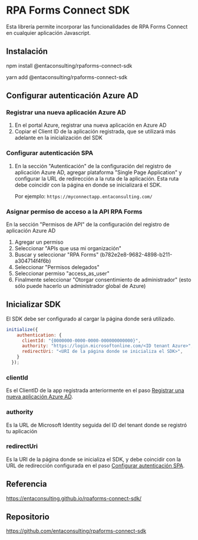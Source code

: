 # RPA Forms Connect SDK

Esta librería permite incorporar las funcionalidades de RPA Forms Connect en cualquier aplicación Javascript.

## Instalación

npm install @entaconsulting/rpaforms-connect-sdk

yarn add @entaconsulting/rpaforms-connect-sdk

## Configurar autenticación Azure AD

### Registrar una nueva aplicación Azure AD

1. En el portal Azure, registrar una nueva aplicación en Azure AD
2. Copiar el Client ID de la aplicación registrada, que se utilizará más adelante en la inicialización del SDK

### Configurar autenticación SPA

1. En la sección "Autenticación" de la configuración del registro de aplicación Azure AD, agregar plataforma "Single Page Application" y configurar la URL de redirección a la ruta de la aplicación. Esta ruta debe coincidir con la página en donde se inicializará el SDK.

    Por ejemplo: `https://myconnectapp.entaconsulting.com/`

### Asignar permiso de acceso a la API RPA Forms

En la sección "Permisos de API" de la configuración del registro de aplicación Azure AD

1. Agregar un permiso
2. Seleccionar "APIs que usa mi organización"
3. Buscar y seleccionar "RPA Forms" (b782e2e8-9682-4898-b211-a304714f4f6b)
4. Seleccionar "Permisos delegados"
5. Seleccionar permiso "access_as_user"
6. Finalmente seleccionar "Otorgar consentimiento de administrador" (esto sólo puede hacerlo un administrador global de Azure)

## Inicializar SDK

El SDK debe ser configurado al cargar la página donde será utilizado.

```javascript
initialize({
    authentication: {
      clientId: "{0000000-0000-0000-000000000000}",
      authority: "https://login.microsoftonline.com/<ID tenant Azure>",
      redirectUri: "<URI de la página donde se inicializa el SDK>",
    }
  });
```

### clientId

Es el ClientID de la app registrada anteriormente en el paso [Registrar una nueva aplicación Azure AD](#Registrar-una-nueva-aplicación-Azure-AD).

### authority

Es la URL de Microsoft Identity seguida del ID del tenant donde se registró tu aplicación

### redirectUri

Es la URI de la página donde se inicializa el SDK, y debe coincidir con la URL de redirección configurada en el paso [Configurar autenticación SPA](#Configurar-autenticación-SPA).

## Referencia

<https://entaconsulting.github.io/rpaforms-connect-sdk/>

## Repositorio

<https://github.com/entaconsulting/rpaforms-connect-sdk>
